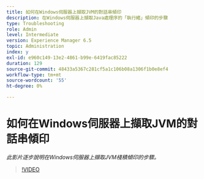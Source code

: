 ```yaml
---
title: 如何在Windows伺服器上擷取JVM的對話串傾印
description: 在Windows伺服器上擷取Java處理序的「執行緒」傾印的步驟
type: Troubleshooting
role: Admin
level: Intermediate
version: Experience Manager 6.5
topic: Administration
index: y
exl-id: e960c149-13e2-4861-b99e-6419fac85222
duration: 129
source-git-commit: 48433a5367c281cf5a1c106b08a1306f1b0e8ef4
workflow-type: tm+mt
source-wordcount: '55'
ht-degree: 0%

---
```


# 如何在Windows伺服器上擷取JVM的對話串傾印

*此影片逐步說明在Windows伺服器上擷取JVM棧積傾印的步驟。*

>[!VIDEO](https://video.tv.adobe.com/v/335493?quality=12&learn=on)
